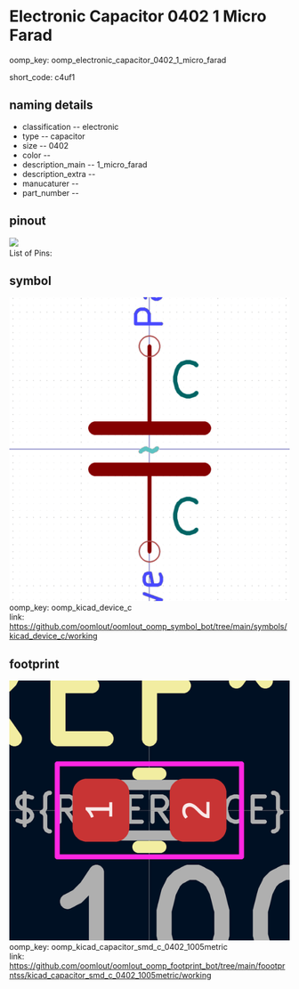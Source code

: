 # Electronic Capacitor 0402 1 Micro Farad
oomp_key: oomp_electronic_capacitor_0402_1_micro_farad  

short_code: c4uf1
## naming details
* classification -- electronic
* type -- capacitor
* size -- 0402
* color -- 
* description_main -- 1_micro_farad
* description_extra -- 
* manucaturer -- 
* part_number -- 
## pinout
![](working_pinout_600.png)  
List of Pins:

## symbol

![](symbol/0/working/working_600.png)  
oomp_key: oomp_kicad_device_c  
link: https://github.com/oomlout/oomlout_oomp_symbol_bot/tree/main/symbols/kicad_device_c/working  


## footprint

![](footprint/0/working/working_600.png)  
oomp_key: oomp_kicad_capacitor_smd_c_0402_1005metric  
link: https://github.com/oomlout/oomlout_oomp_footprint_bot/tree/main/foootprntss/kicad_capacitor_smd_c_0402_1005metric/working  
